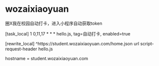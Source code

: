 # wozaixiaoyuan
圈X我在校园自动打卡，进入小程序自动获取token

[task_local]
1 0,11,17 * * * hello.js, tag=自动打卡, enabled=true

[rewrite_local]
^https:\/\/student\.wozaixiaoyuan\.com\/home\.json url script-request-header hello.js

hostname = student.wozaixiaoyuan.com
